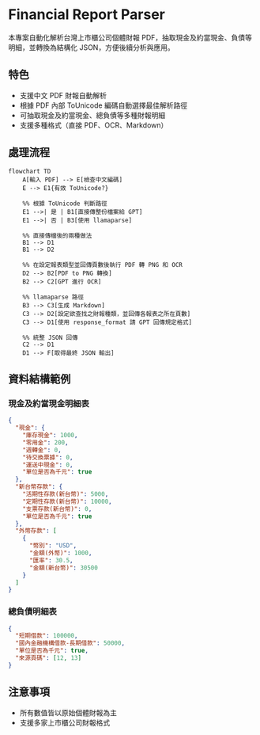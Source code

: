 # Financial Report Parser

本專案自動化解析台灣上市櫃公司個體財報 PDF，抽取現金及約當現金、負債等明細，並轉換為結構化 JSON，方便後續分析與應用。

## 特色

- 支援中文 PDF 財報自動解析
- 根據 PDF 內部 ToUnicode 編碼自動選擇最佳解析路徑
- 可抽取現金及約當現金、總負債等多種財報明細
- 支援多種格式（直接 PDF、OCR、Markdown）

## 處理流程

```mermaid
flowchart TD
    A[輸入 PDF] --> E[檢查中文編碼]
    E --> E1{有效 ToUnicode?}

    %% 根據 ToUnicode 判斷路徑
    E1 -->| 是 | B1[直接傳整份檔案給 GPT]
    E1 -->| 否 | B3[使用 llamaparse]

    %% 直接傳檔後的兩種做法
    B1 --> D1
    B1 --> D2

    %% 在設定報表類型並回傳頁數後執行 PDF 轉 PNG 和 OCR
    D2 --> B2[PDF to PNG 轉換]
    B2 --> C2[GPT 進行 OCR]

    %% llamaparse 路徑
    B3 --> C3[生成 Markdown]
    C3 --> D2[設定欲查找之財報種類，並回傳各報表之所在頁數]
    C3 --> D1[使用 response_format 請 GPT 回傳規定格式]

    %% 統整 JSON 回傳
    C2 --> D1
    D1 --> F[取得最終 JSON 輸出]
```

## 資料結構範例

### 現金及約當現金明細表

```json
{
  "現金": {
    "庫存現金": 1000,
    "零用金": 200,
    "週轉金": 0,
    "待交換票據": 0,
    "運送中現金": 0,
    "單位是否為千元": true
  },
  "新台幣存款": {
    "活期性存款(新台幣)": 5000,
    "定期性存款(新台幣)": 10000,
    "支票存款(新台幣)": 0,
    "單位是否為千元": true
  },
  "外幣存款": [
    {
      "幣別": "USD",
      "金額(外幣)": 1000,
      "匯率": 30.5,
      "金額(新台幣)": 30500
    }
  ]
}
```

### 總負債明細表

```json
{
  "短期借款": 100000,
  "國內金融機構借款-長期借款": 50000,
  "單位是否為千元": true,
  "來源頁碼": [12, 13]
}
```

## 注意事項

- 所有數值皆以原始個體財報為主
- 支援多家上市櫃公司財報格式
